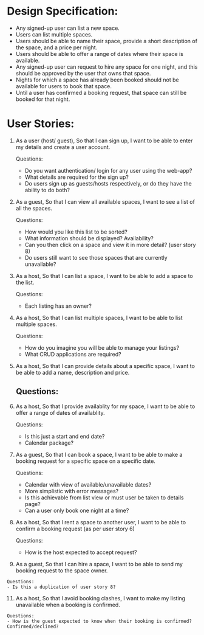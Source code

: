 # Design Specification:

- Any signed-up user can list a new space.
- Users can list multiple spaces.
- Users should be able to name their space, provide a short description of the space, and a price per night.
- Users should be able to offer a range of dates where their space is available.
- Any signed-up user can request to hire any space for one night, and this should be approved by the user that owns that space.
- Nights for which a space has already been booked should not be available for users to book that space.
- Until a user has confirmed a booking request, that space can still be booked for that night.

# User Stories:

1.  As a user (host/ guest),
    So that I can sign up,
    I want to be able to enter my details and create a user account.

    Questions:
    - Do you want authentication/ login for any user using the web-app?
    - What details are required for the sign up?
    - Do users sign up as guests/hosts respectively, or do they have the ability to do both?

2.  As a guest,
    So that I can view all available spaces,
    I want to see a list of all the spaces.

    Questions:
    - How would you like this list to be sorted?
    - What information should be displayed? Availability?
    - Can you then click on a space and view it in more detail? (user story 8)
    - Do users still want to see those spaces that are currently unavailable?

4.  As a host,
    So that I can list a space,
    I want to be able to add a space to the list.

    Questions:
    - Each listing has an owner?
    
5.  As a host,
    So that I can list multiple spaces,
    I want to be able to list multiple spaces.

    Questions:
    - How do you imagine you will be able to manage your listings?
    - What CRUD applications are required?

6.  As a host,
    So that I can provide details about a specific space,
    I want to be able to add a name, description and price.

    Questions:
    - 

7.  As a host,
    So that I provide availablity for my space,
    I want to be able to offer a range of dates of availablity.

    Questions:
    - Is this just a start and end date?
    - Calendar package?

8.  As a guest,
    So that I can book a space,
    I want to be able to make a booking request for a specific space on a specific
    date.

    Questions:
    - Calendar with view of available/unavailable dates?
    - More simplistic with error messages?
    - Is this achievable from list view or must user be taken to details page?
    - Can a user only book one night at a time?

9.  As a host,
    So that I rent a space to another user,
    I want to be able to confirm a booking request (as per user story 6)

    Questions:
    - How is the host expected to accept request?

10.  As a guest,
    So that I can hire a space,
    I want to be able to send my booking request to the space owner.

    Questions:
    - Is this a duplication of user story 8?
    

11.  As a host,
    So that I avoid booking clashes,
    I want to make my listing unavailable when a booking is confirmed.

    Questions:
    - How is the guest expected to know when their booking is confirmed? Confirmed/declined?



